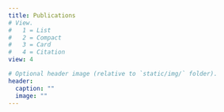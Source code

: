```yaml
---
title: Publications 
# View.
#   1 = List
#   2 = Compact
#   3 = Card
#   4 = Citation
view: 4

# Optional header image (relative to `static/img/` folder).
header:
  caption: ""
  image: ""
---
```


<p id="counter"></p>

<script language="javascript">
	document.body.onchange = function(){
        alert("ciao");
	var counter = document.getElementById("counter");
	var pubs = document.getElementsByClassName("pub-list-item");
	counter.textContent = pubs.length;
	}
</script>